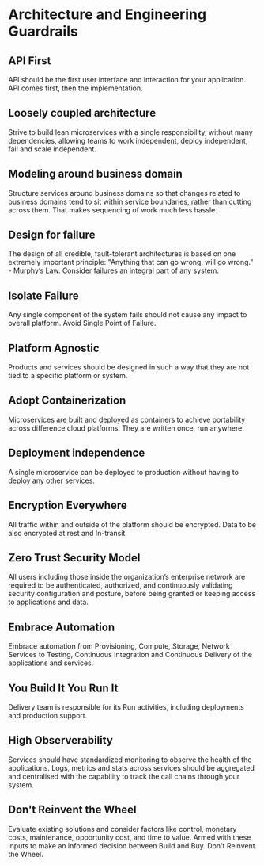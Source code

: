 # Architecture and Engineering Guardrails

## API First

API should be the first user interface and interaction for your application. API comes first, then the implementation.

## Loosely coupled architecture

Strive to build lean microservices with a single responsibility, without many dependencies, allowing teams to work independent, deploy independent, fail and scale independent.

## Modeling around business domain

Structure services around business domains so that changes related to business domains tend to sit within service boundaries, rather than cutting across them. That makes sequencing of work much less hassle.

## Design for failure

The design of all credible, fault-tolerant architectures is based on one extremely important principle:
"Anything that can go wrong, will go wrong." - Murphy’s Law.
Consider failures an integral part of any system.

## Isolate Failure

Any single component of the system fails should not cause any impact to overall platform. Avoid Single Point of Failure.

## Platform Agnostic

Products and services should be designed in such a way that they are not tied to a specific platform or system.

## Adopt Containerization

Microservices are built and deployed as containers to achieve portability across difference cloud platforms. They are written once, run anywhere.

## Deployment independence

A single microservice can be deployed to production without having to deploy any other services.

## Encryption Everywhere

All traffic within and outside of the platform should be encrypted. Data to be also encrypted at rest and In-transit.

## Zero Trust Security Model

All users including those inside the organization’s enterprise network are required to be authenticated, authorized, and continuously validating security configuration and posture, before being granted or keeping access to applications and data.

## Embrace Automation

Embrace automation from Provisioning, Compute, Storage, Network Services to Testing, Continuous Integration and Continuous Delivery of the applications and services.

## You Build It You Run It

Delivery team is responsible for its Run activities, including deployments and production support.

## High Observerability

Services should have standardized monitoring to observe the health of the applications. Logs, metrics and stats across services should be aggregated and centralised with the capability to track the call chains through your system.

## Don't Reinvent the Wheel

Evaluate existing solutions and consider factors like control, monetary costs, maintenance, opportunity cost, and time to value. Armed with these inputs to make an informed decision between Build and Buy. Don't Reinvent the Wheel.
